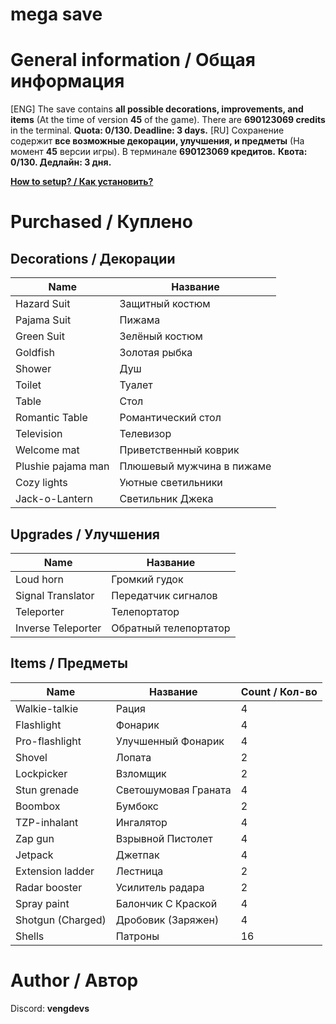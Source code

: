# mega save

# General information / Общая информация
[ENG] The save contains **all possible decorations, improvements, and items** (At the time of version **45** of the game). There are **690123069 credits** in the terminal. **Quota: 0/130. Deadline: 3 days.**
[RU]  Сохранение содержит **все возможные декорации, улучшения, и предметы** (На момент **45** версии игры). В терминале **690123069 кредитов.** **Квота: 0/130. Дедлайн: 3 дня.**

[**How to setup? / Как установить?**](https://github.com/Vengryyy/Lethal-Company-mega-save/releases/tag/main)

# Purchased / Куплено
## Decorations / Декорации
| Name               | Название                  |
|--------------------|---------------------------|
| Hazard Suit        | Защитный костюм           |
| Pajama Suit        | Пижама                    |
| Green Suit         | Зелёный костюм            |
| Goldfish           | Золотая рыбка             |
| Shower             | Душ                       |
| Toilet             | Туалет                    |
| Table              | Стол                      |
| Romantic Table     | Романтический стол        |
| Television         | Телевизор                 |
| Welcome mat        | Приветственный коврик     |
| Plushie pajama man | Плюшевый мужчина в пижаме |
| Cozy lights        | Уютные светильники        |
| Jack-o-Lantern     | Светильник Джека          |

## Upgrades / Улучшения
| Name               | Название              |
|--------------------|-----------------------|
| Loud horn          | Громкий гудок         |
| Signal Translator  | Передатчик сигналов   |
| Teleporter         | Телепортатор          |
| Inverse Teleporter | Обратный телепортатор |

## Items / Предметы
| Name              | Название             | Count / Кол-во |
|-------------------|----------------------|----------------|
| Walkie-talkie     | Рация                | 4              |
| Flashlight        | Фонарик              | 4              |
| Pro-flashlight    | Улучшенный Фонарик   | 4              |
| Shovel            | Лопата               | 2              |
| Lockpicker        | Взломщик             | 2              |
| Stun grenade      | Светошумовая Граната | 4              |
| Boombox           | Бумбокс              | 2              |
| TZP-inhalant      | Ингалятор            | 4              |
| Zap gun           | Взрывной Пистолет    | 4              |
| Jetpack           | Джетпак              | 4              |
| Extension ladder  | Лестница             | 2              |
| Radar booster     | Усилитель радара     | 2              |
| Spray paint       | Балончик С Краской   | 4              |
| Shotgun (Charged) | Дробовик (Заряжен)   | 4              |
| Shells            | Патроны              | 16             |

# Author / Автор
Discord: **vengdevs**
